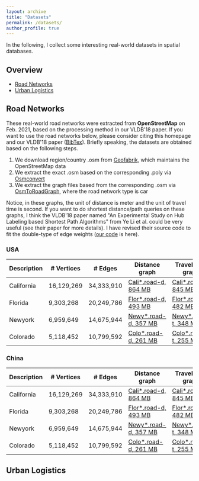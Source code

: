 ```yaml
---
layout: archive
title: "Datasets"
permalink: /datasets/
author_profile: true
---
```


In the following, I collect some interesting real-world datasets in spatial databases.

## Overview
* [Road Networks](#Road-Networks)
* [Urban Logistics](#Urban-Logistics)


## Road Networks
These real-world road networks were extracted from **OpenStreetMap** on Feb. 2021, based on the processing method in our VLDB'18 paper.
If you want to use the road networks below, please consider citing this homepage and our VLDB'18 paper ([BibTex](https://dblp.uni-trier.de/rec/journals/pvldb/TongZZCYX18.html?view=bibtex)).
Briefly speaking, the datasets are obtained based on the following steps.

1. We download region/country .osm from [Geofabrik](http://download.geofabrik.de/index.html), which maintains the OpenStreetMap data
2. We extract the exact .osm based on the corresponding .poly via [Osmconvert](https://wiki.openstreetmap.org/wiki/Osmconvert)
3. We extract the graph files based from the corresponding .osm via [OsmToRoadGraph](https://github.com/AndGem/OsmToRoadGraph), where the road network type is car

Notice, in these graphs, the unit of distance is meter and the unit of travel time is second.
If you want to do shortest distance/path queries on these graphs, I think the VLDB'18 paper named "An Experimental Study on Hub Labeling based Shortest Path Algorithms" from Ye Li et al. could be very useful (see their paper for more details).
I have revised their source code to fit the double-type of edge weights ([our code](https://github.com/BUAA-BDA/sspexp_clone) is here).
 
### USA 
 
| Description      | # Vertices | # Edges | Distance graph | Travel time graph | Coordinates |
| --------         | ---------- | ------- | -------------- | ----------------- | ----------- |
| California | 16,129,269 | 34,333,910 | [Cali*.road-d, 864 MB](/California.road-d.tar.gz) | [Cali*.road-t, 845 MB](/California.road-t.tar.gz) | [Cali*.co, 338 MB](/California.co.tar.gz) |
| Florida | 9,303,268 | 20,249,786 | [Flor*.road-d, 493 MB](/Florida.road-d.tar.gz) | [Flor*.road-t, 482 MB](/Florida.road-t.tar.gz) | [Flor*.co, 186 MB](/Florida.co.tar.gz) |
| Newyork | 6,959,649 | 14,675,944 | [Newy*.road-d, 357 MB](/Newyork.road-d.tar.gz) | [Newy*.road-t, 348 MB](/Newyork.road-t.tar.gz) | [Newy*.co, 139 MB](/Newyork.co.tar.gz) |
| Colorado | 5,118,452 | 10,799,592 | [Colo*.road-d, 261 MB](/Colorado.road-d.tar.gz) | [Colo*.road-t, 255 MB](/Colorado.road-t.tar.gz) | [Colo*.co, 107 MB](/Colorado.co.tar.gz) |


### China 
 
| Description      | # Vertices | # Edges | Distance graph | Travel time graph | Coordinates |
| --------         | ---------- | ------- | -------------- | ----------------- | ----------- |
| California | 16,129,269 | 34,333,910 | [Cali*.road-d, 864 MB](/California.road-d.tar.gz) | [Cali*.road-t, 845 MB](/California.road-t.tar.gz) | [Cali*.co, 338 MB](/California.co.tar.gz) |
| Florida | 9,303,268 | 20,249,786 | [Flor*.road-d, 493 MB](/Florida.road-d.tar.gz) | [Flor*.road-t, 482 MB](/Florida.road-t.tar.gz) | [Flor*.co, 186 MB](/Florida.co.tar.gz) |
| Newyork | 6,959,649 | 14,675,944 | [Newy*.road-d, 357 MB](/Newyork.road-d.tar.gz) | [Newy*.road-t, 348 MB](/Newyork.road-t.tar.gz) | [Newy*.co, 139 MB](/Newyork.co.tar.gz) |
| Colorado | 5,118,452 | 10,799,592 | [Colo*.road-d, 261 MB](/Colorado.road-d.tar.gz) | [Colo*.road-t, 255 MB](/Colorado.road-t.tar.gz) | [Colo*.co, 107 MB](/Colorado.co.tar.gz) |


## Urban Logistics
